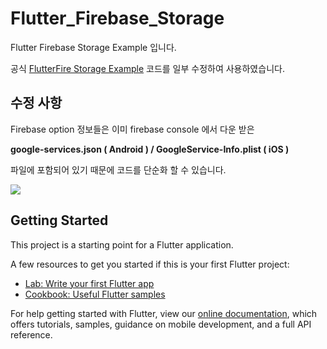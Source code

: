 # Flutter_Firebase_Storage

Flutter Firebase Storage Example 입니다.

공식 [FlutterFire Storage Example](https://github.com/FirebaseExtended/flutterfire/blob/master/packages/firebase_storage/example/lib/main.dart
) 코드를 일부 수정하여 사용하였습니다.

## 수정 사항

Firebase option 정보들은 이미 firebase console 에서 다운 받은

**google-services.json ( Android ) / GoogleService-Info.plist ( iOS )**

파일에 포함되어 있기 때문에 코드를 단순화 할 수 있습니다.

![](https://github.com/YUNHANKYU/Flutter_Firebase_Storage/blob/master/image.png?raw=true)


## Getting Started

This project is a starting point for a Flutter application.

A few resources to get you started if this is your first Flutter project:

- [Lab: Write your first Flutter app](https://flutter.dev/docs/get-started/codelab)
- [Cookbook: Useful Flutter samples](https://flutter.dev/docs/cookbook)

For help getting started with Flutter, view our
[online documentation](https://flutter.dev/docs), which offers tutorials,
samples, guidance on mobile development, and a full API reference.
